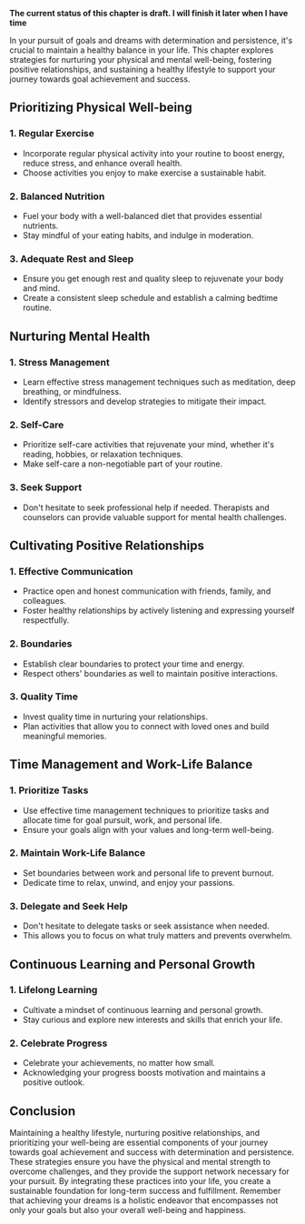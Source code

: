 **The current status of this chapter is draft. I will finish it later when I have time**

In your pursuit of goals and dreams with determination and persistence, it's crucial to maintain a healthy balance in your life. This chapter explores strategies for nurturing your physical and mental well-being, fostering positive relationships, and sustaining a healthy lifestyle to support your journey towards goal achievement and success.

Prioritizing Physical Well-being
--------------------------------

### **1. Regular Exercise**

* Incorporate regular physical activity into your routine to boost energy, reduce stress, and enhance overall health.
* Choose activities you enjoy to make exercise a sustainable habit.

### **2. Balanced Nutrition**

* Fuel your body with a well-balanced diet that provides essential nutrients.
* Stay mindful of your eating habits, and indulge in moderation.

### **3. Adequate Rest and Sleep**

* Ensure you get enough rest and quality sleep to rejuvenate your body and mind.
* Create a consistent sleep schedule and establish a calming bedtime routine.

Nurturing Mental Health
-----------------------

### **1. Stress Management**

* Learn effective stress management techniques such as meditation, deep breathing, or mindfulness.
* Identify stressors and develop strategies to mitigate their impact.

### **2. Self-Care**

* Prioritize self-care activities that rejuvenate your mind, whether it's reading, hobbies, or relaxation techniques.
* Make self-care a non-negotiable part of your routine.

### **3. Seek Support**

* Don't hesitate to seek professional help if needed. Therapists and counselors can provide valuable support for mental health challenges.

Cultivating Positive Relationships
----------------------------------

### **1. Effective Communication**

* Practice open and honest communication with friends, family, and colleagues.
* Foster healthy relationships by actively listening and expressing yourself respectfully.

### **2. Boundaries**

* Establish clear boundaries to protect your time and energy.
* Respect others' boundaries as well to maintain positive interactions.

### **3. Quality Time**

* Invest quality time in nurturing your relationships.
* Plan activities that allow you to connect with loved ones and build meaningful memories.

Time Management and Work-Life Balance
-------------------------------------

### **1. Prioritize Tasks**

* Use effective time management techniques to prioritize tasks and allocate time for goal pursuit, work, and personal life.
* Ensure your goals align with your values and long-term well-being.

### **2. Maintain Work-Life Balance**

* Set boundaries between work and personal life to prevent burnout.
* Dedicate time to relax, unwind, and enjoy your passions.

### **3. Delegate and Seek Help**

* Don't hesitate to delegate tasks or seek assistance when needed.
* This allows you to focus on what truly matters and prevents overwhelm.

Continuous Learning and Personal Growth
---------------------------------------

### **1. Lifelong Learning**

* Cultivate a mindset of continuous learning and personal growth.
* Stay curious and explore new interests and skills that enrich your life.

### **2. Celebrate Progress**

* Celebrate your achievements, no matter how small.
* Acknowledging your progress boosts motivation and maintains a positive outlook.

Conclusion
----------

Maintaining a healthy lifestyle, nurturing positive relationships, and prioritizing your well-being are essential components of your journey towards goal achievement and success with determination and persistence. These strategies ensure you have the physical and mental strength to overcome challenges, and they provide the support network necessary for your pursuit. By integrating these practices into your life, you create a sustainable foundation for long-term success and fulfillment. Remember that achieving your dreams is a holistic endeavor that encompasses not only your goals but also your overall well-being and happiness.

